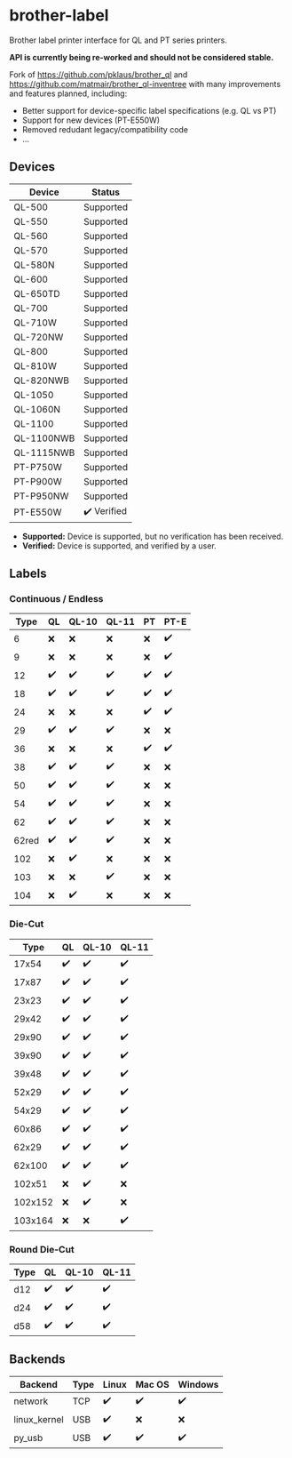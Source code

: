 # brother-label

Brother label printer interface for QL and PT series printers.

**API is currently being re-worked and should not be considered stable.**

Fork of https://github.com/pklaus/brother_ql and https://github.com/matmair/brother_ql-inventree with many
improvements and features planned, including:

- Better support for device-specific label specifications (e.g. QL vs PT)
- Support for new devices (PT-E550W)
- Removed redudant legacy/compatibility code
- ...

## Devices

| Device           | Status       |
| ---------------- | ------------ |
| QL-500           | Supported    |
| QL-550           | Supported    |
| QL-560           | Supported    |
| QL-570           | Supported    |
| QL-580N          | Supported    |
| QL-600           | Supported    |
| QL-650TD         | Supported    |
| QL-700           | Supported    |
| QL-710W          | Supported    |
| QL-720NW         | Supported    |
| QL-800           | Supported    |
| QL-810W          | Supported    |
| QL-820NWB        | Supported    |
| QL-1050          | Supported    |
| QL-1060N         | Supported    |
| QL-1100          | Supported    |
| QL-1100NWB       | Supported    |
| QL-1115NWB       | Supported    |
| PT-P750W         | Supported    |
| PT-P900W         | Supported    |
| PT-P950NW        | Supported    |
| PT-E550W         | ✔️ Verified |

 - **Supported:** Device is supported, but no verification has been received.
 - **Verified:** Device is supported, and verified by a user.

## Labels

### Continuous / Endless

| Type             | QL     | QL-10  | QL-11  | PT    | PT-E  |
| ---------------- | ------ | ------ | ------ | ----- | ------ |
| 6                | ❌    | ❌    | ❌    | ❌    | ✔️    |
| 9                | ❌    | ❌    | ❌    | ❌    | ✔️    |
| 12               | ✔️    | ✔️    | ✔️    | ✔️    | ✔️    |
| 18               | ✔️    | ✔️    | ✔️    | ✔️    | ✔️    |
| 24               | ❌    | ❌    | ❌    | ✔️    | ✔️    |
| 29               | ✔️    | ✔️    | ✔️    | ❌    | ❌    |
| 36               | ❌    | ❌    | ❌    | ✔️    | ✔️    |
| 38               | ✔️    | ✔️    | ✔️    | ❌    | ❌    |
| 50               | ✔️    | ✔️    | ✔️    | ❌    | ❌    |
| 54               | ✔️    | ✔️    | ✔️    | ❌    | ❌    |
| 62               | ✔️    | ✔️    | ✔️    | ❌    | ❌    |
| 62red            | ✔️    | ✔️    | ✔️    | ❌    | ❌    |
| 102              | ❌    | ✔️    | ❌    | ❌    | ❌    |
| 103              | ❌    | ❌    | ✔️    | ❌    | ❌    |
| 104              | ❌    | ✔️    | ❌    | ❌    | ❌    |

### Die-Cut

| Type             | QL     | QL-10  | QL-11 |
| ---------------- | ------ | ------ | ----- |
| 17x54            | ✔️    | ✔️    | ✔️    |
| 17x87            | ✔️    | ✔️    | ✔️    |
| 23x23            | ✔️    | ✔️    | ✔️    |
| 29x42            | ✔️    | ✔️    | ✔️    |
| 29x90            | ✔️    | ✔️    | ✔️    |
| 39x90            | ✔️    | ✔️    | ✔️    |
| 39x48            | ✔️    | ✔️    | ✔️    |
| 52x29            | ✔️    | ✔️    | ✔️    |
| 54x29            | ✔️    | ✔️    | ✔️    |
| 60x86            | ✔️    | ✔️    | ✔️    |
| 62x29            | ✔️    | ✔️    | ✔️    |
| 62x100           | ✔️    | ✔️    | ✔️    |
| 102x51           | ❌    | ✔️    | ❌    |
| 102x152          | ❌    | ✔️    | ❌    |
| 103x164          | ❌    | ❌    | ✔️    |

### Round Die-Cut

| Type             | QL     | QL-10  | QL-11  |
| ---------------- | ------ | ------ | ------ |
| d12              | ✔️    | ✔️    | ✔️    |
| d24              | ✔️    | ✔️    | ✔️    |
| d58              | ✔️    | ✔️    | ✔️    |

## Backends

| Backend       | Type | Linux | Mac OS | Windows |
| ------------- | ---- | ----- | ------ | ------- |
| network       | TCP  | ✔️   | ✔️     | ✔️     |
| linux\_kernel | USB  | ✔️   | ❌     | ❌     |
| py_usb        | USB  | ✔️   | ✔️     | ✔️     |
